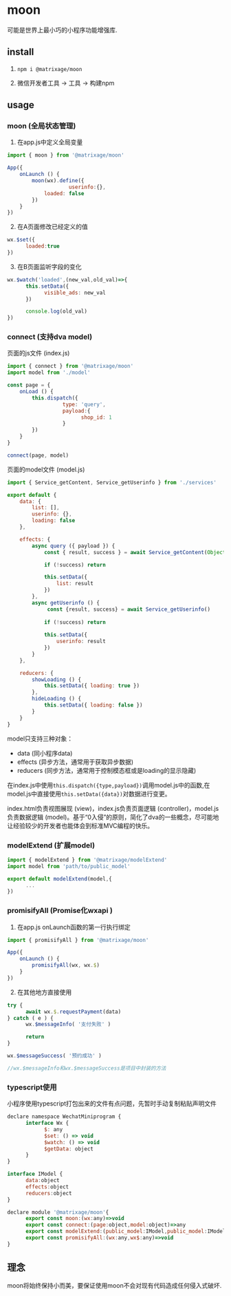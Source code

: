 # moon

可能是世界上最小巧的小程序功能增强库.

## install

1. `npm i @matrixage/moon`

2. 微信开发者工具 -> 工具 -> 构建npm

## usage

### moon (全局状态管理)

1. 在app.js中定义全局变量

```js
import { moon } from '@matrixage/moon'

App({
	onLaunch () {
		moon(wx).define({
            		userinfo:{},
			loaded: false
		})
	}
})
```

2. 在A页面修改已经定义的值

```js
wx.$set({
      loaded:true
})
```

3. 在B页面监听字段的变化

```js
wx.$watch('loaded',(new_val,old_val)=>{
      this.setData({
            visible_ads: new_val
      })

      console.log(old_val)
})
```

### connect (支持dva model)

页面的js文件 (index.js)

```js
import { connect } from '@matrixage/moon'
import model from './model'

const page = {
	onLoad () {
		this.dispatch({
                  type: 'query',
                  payload:{
                        shop_id: 1
                  }
		})
	}
}

connect(page, model)
```

页面的model文件 (model.js)

```js
import { Service_getContent, Service_getUserinfo } from './services'

export default {
	data: {
		list: [],
		userinfo: {},
		loading: false
	},

	effects: {
		async query ({ payload }) {
			const { result, success } = await Service_getContent(Object.assign(payload,{ type: 1 }))

			if (!success) return

			this.setData({
				list: result
			})
		},
		async getUserinfo () {
             const {result, success} = await Service_getUserinfo()
                  
            if (!success) return
                  
			this.setData({
				userinfo: result
			})
		}
	},

	reducers: {
		showLoading () {
			this.setData({ loading: true })
		},
		hideLoading () {
			this.setData({ loading: false })
		}
	}
}
```

model只支持三种对象：

* data (同小程序data)
* effects (异步方法，通常用于获取异步数据)
* reducers (同步方法，通常用于控制模态框或是loading的显示隐藏)

在index.js中使用`this.dispatch({type,payload})`调用model.js中的函数,在model.js中直接使用`this.setData({data})`对数据进行变更。

index.html负责视图展现 (view)，index.js负责页面逻辑 (controller)，model.js负责数据逻辑 (model)。基于“0入侵”的原则，简化了dva的一些概念，尽可能地让经验较少的开发者也能体会到标准MVC编程的快乐。

### modelExtend (扩展model)

```js
import { modelExtend } from '@matrixage/modelExtend'
import model from 'path/to/public_model'

export default modelExtend(model,{
      ...
})
```

### promisifyAll (Promise化wxapi )

1. 在app.js onLaunch函数的第一行执行绑定

```js
import { promisifyAll } from '@matrixage/moon'

App({
	onLaunch () {
		promisifyAll(wx, wx.$)
	}
})
```

2. 在其他地方直接使用

```js
try {
      await wx.$.requestPayment(data)
} catch ( e ) {
      wx.$messageInfo( '支付失败' )

      return
}

wx.$messageSuccess( '预约成功' )

//wx.$messageInfo和wx.$messageSuccess是项目中封装的方法
```

### typescript使用

小程序使用typescript打包出来的文件有点问题，先暂时手动复制粘贴声明文件

```js
declare namespace WechatMiniprogram {
      interface Wx {
            $: any
            $set: () => void
            $watch: () => void
            $getData: object
      }
}

interface IModel {
      data:object
      effects:object
      reducers:object
}

declare module '@matrixage/moon'{
      export const moon:(wx:any)=>void
      export const connect:(page:object,model:object)=>any
      export const modelExtend:(public_model:IModel,public_model:IModel)=>IModel
      export const promisifyAll:(wx:any,wx$:any)=>void
}
```

## 理念

moon将始终保持小而美，要保证使用moon不会对现有代码造成任何侵入式破坏.



